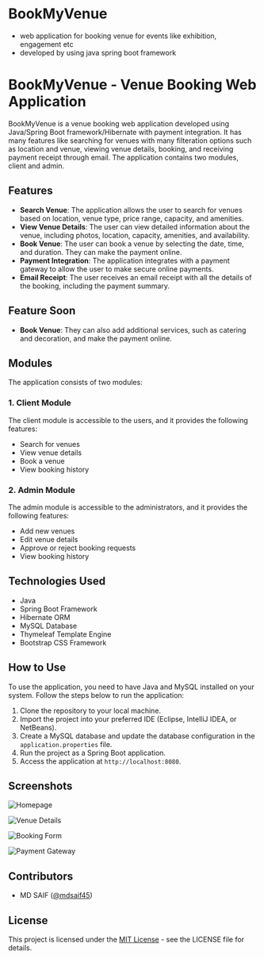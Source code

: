 # BookMyVenue

- web application for booking venue for events like exhibition, engagement etc 
- developed by using java spring boot framework

# BookMyVenue - Venue Booking Web Application

BookMyVenue is a venue booking web application developed using Java/Spring Boot framework/Hibernate with payment integration. It has many features like searching for venues with many filteration options such as location and venue, viewing venue details, booking, and receiving payment receipt through email. The application contains two modules, client and admin.

## Features

-   **Search Venue**: The application allows the user to search for venues based on location, venue type, price range, capacity, and amenities.
-   **View Venue Details**: The user can view detailed information about the venue, including photos, location, capacity, amenities, and availability.
-   **Book Venue**: The user can book a venue by selecting the date, time, and duration. They can make the payment online.
-   **Payment Integration**: The application integrates with a payment gateway to allow the user to make secure online payments.
-   **Email Receipt**: The user receives an email receipt with all the details of the booking, including the payment summary.

## Feature Soon

- **Book Venue**: They can also add additional services, such as catering and decoration, and make the payment online.

## Modules

The application consists of two modules:

### 1. Client Module

The client module is accessible to the users, and it provides the following features:

-   Search for venues
-   View venue details
-   Book a venue
-   View booking history

### 2. Admin Module

The admin module is accessible to the administrators, and it provides the following features:

-   Add new venues
-   Edit venue details
-   Approve or reject booking requests
-   View booking history

## Technologies Used

-   Java
-   Spring Boot Framework
-   Hibernate ORM
-   MySQL Database
-   Thymeleaf Template Engine
-   Bootstrap CSS Framework

## How to Use

To use the application, you need to have Java and MySQL installed on your system. Follow the steps below to run the application:

1.  Clone the repository to your local machine.
2.  Import the project into your preferred IDE (Eclipse, IntelliJ IDEA, or NetBeans).
3.  Create a MySQL database and update the database configuration in the `application.properties` file.
4.  Run the project as a Spring Boot application.
5.  Access the application at `http://localhost:8080`.

## Screenshots

![Homepage](https://github.com/mdsaif45/screenshots/homepage.png)

![Venue Details](https://github.com/mdsaif45/screenshots/venue-details.png)

![Booking Form](https://github.com/mdsaif45/screenshots/booking-form.png)

![Payment Gateway](https://github.com/mdsaif45/screenshots/payment-gateway.png)

## Contributors

-   MD SAIF ([@mdsaif45](https://github.com/mdsaif45))

## License

This project is licensed under the [MIT License](https://opensource.org/licenses/MIT) - see the LICENSE file for details.
